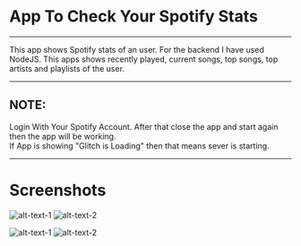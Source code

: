 # App To Check Your Spotify Stats

---

This app shows Spotify stats of an user. For the backend I have used NodeJS. This apps shows recently played, current songs, top songs, top artists and playlists of the user.

---

## **NOTE:**

Login With Your Spotify Account. After that close the app and start again then the app will be working.<br />
If App is showing "Glitch is Loading" then that means sever is starting.<br />

---

# Screenshots

![alt-text-1](https://github.com/xarck/trace/blob/master/screenshots/1.jpeg?raw=true "image-1") ![alt-text-2](https://github.com/xarck/trace/blob/master/screenshots/2.jpeg?raw=true "image-2")

![alt-text-1](https://github.com/xarck/trace/blob/master/screenshots/3.jpeg?raw=true "image-3") ![alt-text-2](https://github.com/xarck/trace/blob/master/screenshots/4.jpeg?raw=true "image-4")
